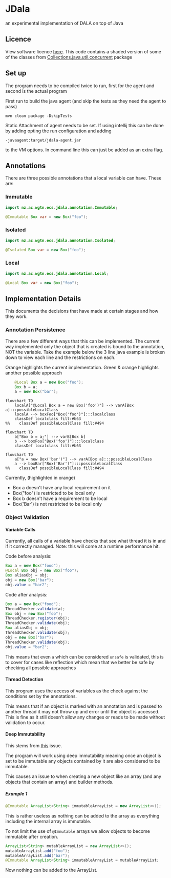 # JDala
an experimental implementation of DALA on top of Java


## Licence
View software licence [here](LICENSE.md).
This code contains a shaded version of some of the classes from [Collections.java.util.concurrent](https://github.com/openjdk/jdk/tree/master) package

## Set up
The program needs to be compiled twice to run, first for the agent and second is the actual program

First run to build the java agent (and skip the tests as they need the agent to pass)
```shell
mvn clean package -DskipTests
```

Static Attachment of agent needs to be set. If using intellij this can be done by adding opting the run configuration and adding
```shell
-javaagent:target/jdala-agent.jar
```
to the VM options. In command line this can just be added as an extra flag.

## Annotations
There are three possible annotations that a local variable can have. These are:

### Immutable

```java
import nz.ac.wgtn.ecs.jdala.annotation.Immutable;

@Immutable Box var = new Box("foo");
```

### Isolated

```java
import nz.ac.wgtn.ecs.jdala.annotation.Isolated;

@Isolated Box var = new Box("foo");
```

### Local

```java
import nz.ac.wgtn.ecs.jdala.annotation.Local;

@Local Box var = new Box("foo");
```


## Implementation Details
This documents the decisions that have made at certain stages and how they work.

### Annotation Persistence
There are a few different ways that this can be implemented. The current way implemented only the object that is created is bound to the annotation, NOT the variable. Take the example below the 3 line java example is broken down to view each line and the restrictions on each.

Orange highlights the current implementation. Green & orange highlights another possible approach 

```java
    @Local Box a = new Box("foo");
    Box b = a;
    a = new Box("bar");
```

```mermaid
flowchart TD
    localA["@Local Box a = new Box('foo')"] --> varA[Box a]:::possibleLocalClass
    localA --> boxFoo["Box('foo')"]:::localclass
    classDef localclass fill:#b63
%%    classDef possibleLocalClass fill:#494
```

```mermaid
flowchart TD
    b["Box b = a;"] --> varB[Box b]
    b --> boxFoo["Box('foo')"]:::localclass
    classDef localclass fill:#b63
```

```mermaid
flowchart TD
    a["a = new Box('bar')"] --> varA[Box a]:::possibleLocalClass
    a --> boxBar["Box('Bar')"]:::possibleLocalClass
%%    classDef possibleLocalClass fill:#494
```

Currently, (highlighted in orange)
- Box a doesn't have any local requirement on it
- Box("foo") is restricted to be local only
- Box b doesn't have a requirement to be local
- Box('Bar') is not restricted to be local only

### Object Validation
#### Variable Calls
Currently, all calls of a variable have checks that see what thread it is in and if it correctly managed.
Note: this will come at a runtime performance hit.

Code before analysis:
```java
Box a = new Box("food");
@Local Box obj = new Box("foo");
Box aliasObj = obj;
obj = new Box("bar");
obj.value = "bar2";
```

Code after analysis:
```java
Box a = new Box("food");
ThreadChecker.validate(a);
Box obj = new Box("foo");
ThreadChecker.register(obj);
ThreadChecker.validate(obj);
Box aliasObj = obj;
ThreadChecker.validate(obj);
obj = new Box("bar");
ThreadChecker.validate(obj);
obj.value = "bar2";
```

This means that even `a` which can be considered `unsafe` is validated, this is to cover for cases like reflection which mean that we better be safe by checking all possible approaches

#### Thread Detection
This program uses the access of variables as the check against the conditions set by the annotations.

This means that if an object is marked with an annotation and is passed to another thread it may not throw up and error until the object is accessed. This is fine as it still doesn't allow any changes or reads to be made without validation to occur.

#### Deep Immutability

This stems from [this](https://github.com/jensdietrich/jdala/issues/2#issuecomment-2533375836) issue.

The program will work using deep immutability meaning once an object is set to be immutable any objects contained by it are also considered to be immutable.

This causes an issue to when creating a new object like an array (and any objects that contain an array) and builder methods.

##### Example 1
```java
@Immutable ArrayList<String> immutableArrayList = new ArrayList<>();
```
This is rather useless as nothing can be added to the array as everything including the internal array is immutable.

To not limit the use of `@Immutable` arrays we allow objects to become immutable after creation.

```java
ArrayList<String> mutableArrayList = new ArrayList<>();
mutableArrayList.add("foo");
mutableArrayList.add("bar");
@Immutable ArrayList<String> immutableArrayList = mutableArrayList;
```

Now nothing can be added to the ArrayList.

